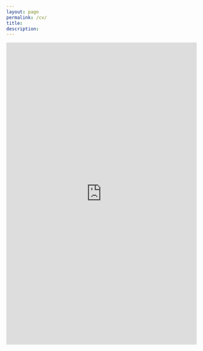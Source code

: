 ```yaml
---
layout: page
permalink: /cv/
title:
description: 
---
```


<iframe
  src="https://mozilla.github.io/pdf.js/web/viewer.html?file=https://yux139.github.io/assets/Yuejia_CV_Jan_2025.pdf"
  width="100%"
  height="800px"
  style="border: none;">
</iframe>
